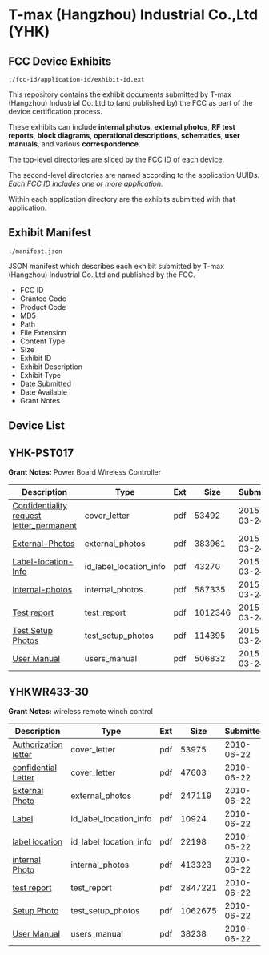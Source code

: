 # T-max (Hangzhou) Industrial Co.,Ltd (YHK)
## FCC Device Exhibits

```
./fcc-id/application-id/exhibit-id.ext
```

This repository contains the exhibit documents submitted by T-max (Hangzhou) Industrial Co.,Ltd to (and published by) the FCC as part of the device certification process.

These exhibits can include **internal photos**, **external photos**, **RF test reports**, **block diagrams**, **operational descriptions**, **schematics**, **user manuals**, and various **correspondence**.

The top-level directories are sliced by the FCC ID of each device.

The second-level directories are named according to the application UUIDs. *Each FCC ID includes one or more application.*

Within each application directory are the exhibits submitted with that application. 

## Exhibit Manifest

```
./manifest.json
```

JSON manifest which describes each exhibit submitted by T-max (Hangzhou) Industrial Co.,Ltd and published by the FCC.

- FCC ID
- Grantee Code
- Product Code
- MD5
- Path
- File Extension
- Content Type
- Size
- Exhibit ID
- Exhibit Description
- Exhibit Type
- Date Submitted
- Date Available
- Grant Notes

## Device List
## YHK-PST017
**Grant Notes:** Power Board Wireless Controller

| Description | Type | Ext | Size | Submitted | Available |
| ----------- | ---- | --- | ---- | --------- | --------- |
| [Confidentiality request letter_permanent](YHK-PST017/08188db319189390e1287f0ddae2b3bd/2564254.pdf) | cover_letter | pdf | 53492 | 2015-03-24 | 2015-03-24 |
| [External-Photos](YHK-PST017/08188db319189390e1287f0ddae2b3bd/2564255.pdf) | external_photos | pdf | 383961 | 2015-03-24 | 2015-03-24 |
| [Label-location-Info](YHK-PST017/08188db319189390e1287f0ddae2b3bd/2564257.pdf) | id_label_location_info | pdf | 43270 | 2015-03-24 | 2015-03-24 |
| [Internal-photos](YHK-PST017/08188db319189390e1287f0ddae2b3bd/2564256.pdf) | internal_photos | pdf | 587335 | 2015-03-24 | 2015-03-24 |
| [Test report](YHK-PST017/08188db319189390e1287f0ddae2b3bd/2564261.pdf) | test_report | pdf | 1012346 | 2015-03-24 | 2015-03-24 |
| [Test Setup Photos](YHK-PST017/08188db319189390e1287f0ddae2b3bd/2564260.pdf) | test_setup_photos | pdf | 114395 | 2015-03-24 | 2015-03-24 |
| [User Manual](YHK-PST017/08188db319189390e1287f0ddae2b3bd/2564262.pdf) | users_manual | pdf | 506832 | 2015-03-24 | 2015-03-24 |
## YHKWR433-30
**Grant Notes:** wireless remote winch control

| Description | Type | Ext | Size | Submitted | Available |
| ----------- | ---- | --- | ---- | --------- | --------- |
| [Authorization letter](YHKWR433-30/20be65cc9154cd8d29da6095ac09baab/1300137.pdf) | cover_letter | pdf | 53975 | 2010-06-22 | 2010-06-22 |
| [confidential Letter](YHKWR433-30/20be65cc9154cd8d29da6095ac09baab/1300138.pdf) | cover_letter | pdf | 47603 | 2010-06-22 | 2010-06-22 |
| [External Photo](YHKWR433-30/20be65cc9154cd8d29da6095ac09baab/1300142.pdf) | external_photos | pdf | 247119 | 2010-06-22 | 2010-06-22 |
| [Label](YHKWR433-30/20be65cc9154cd8d29da6095ac09baab/1300143.pdf) | id_label_location_info | pdf | 10924 | 2010-06-22 | 2010-06-22 |
| [label location](YHKWR433-30/20be65cc9154cd8d29da6095ac09baab/1300144.pdf) | id_label_location_info | pdf | 22198 | 2010-06-22 | 2010-06-22 |
| [internal Photo](YHKWR433-30/20be65cc9154cd8d29da6095ac09baab/1300145.pdf) | internal_photos | pdf | 413323 | 2010-06-22 | 2010-06-22 |
| [test report](YHKWR433-30/20be65cc9154cd8d29da6095ac09baab/1300146.pdf) | test_report | pdf | 2847221 | 2010-06-22 | 2010-06-22 |
| [Setup Photo](YHKWR433-30/20be65cc9154cd8d29da6095ac09baab/1300147.pdf) | test_setup_photos | pdf | 1062675 | 2010-06-22 | 2010-06-22 |
| [User Manual](YHKWR433-30/20be65cc9154cd8d29da6095ac09baab/1300148.pdf) | users_manual | pdf | 38238 | 2010-06-22 | 2010-06-22 |
